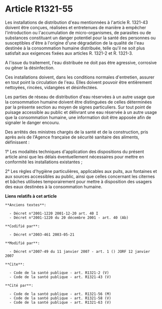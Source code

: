 # Article R1321-55

Les installations de distribution d'eau mentionnées à l'article R. 1321-43 doivent être conçues, réalisées et entretenues de
manière à empêcher l'introduction ou l'accumulation de micro-organismes, de parasites ou de substances constituant un danger
potentiel pour la santé des personnes ou susceptibles d'être à l'origine d'une dégradation de la qualité de l'eau destinée à
la consommation humaine distribuée, telle qu'il ne soit plus satisfait aux exigences fixées aux articles R. 1321-2 et R.
1321-3.

A l'issue du traitement, l'eau distribuée ne doit pas être agressive, corrosive ou gêner la désinfection. 

Ces installations doivent, dans les conditions normales d'entretien, assurer en tout point la circulation de l'eau. Elles
doivent pouvoir être entièrement nettoyées, rincées, vidangées et désinfectées. 

Les parties de réseau de distribution d'eau réservées à un autre usage que la consommation humaine doivent être distinguées
de celles déterminées par la présente section au moyen de signes particuliers. Sur tout point de puisage accessible au public
et délivrant une eau réservée à un autre usage que la consommation humaine, une information doit être apposée afin de
signaler le danger encouru. 

Des arrêtés des ministres chargés de la santé et de la construction, pris après avis de l'Agence française de sécurité
sanitaire des aliments, définissent : 

1° Les modalités techniques d'application des dispositions du présent article ainsi que les délais éventuellement nécessaires
pour mettre en conformité les installations existantes ; 

2° Les règles d'hygiène particulières, applicables aux puits, aux fontaines et aux sources accessibles au public, ainsi que
celles concernant les citernes et bâches utilisées temporairement pour mettre à disposition des usagers des eaux destinées à
la consommation humaine.

**Liens relatifs à cet article**

	**Anciens textes**:

	  - Décret n°2001-1220 2001-12-20 art. 40 I
	  - Décret n°2001-1220 du 20 décembre 2001 - art. 40 (Ab)

	**Codifié par**:

	  - Décret n°2003-461 2003-05-21

	**Modifié par**:

	  - Décret n°2007-49 du 11 janvier 2007 - art. 1 () JORF 12 janvier 2007

	**Cite**:

	  - Code de la santé publique - art. R1321-2 (V)
	  - Code de la santé publique - art. R1321-43 (V)

	**Cité par**:

	  - Code de la santé publique - art. R1321-56 (M)
	  - Code de la santé publique - art. R1321-58 (V)
	  - Code de la santé publique - art. R1321-63 (V)
